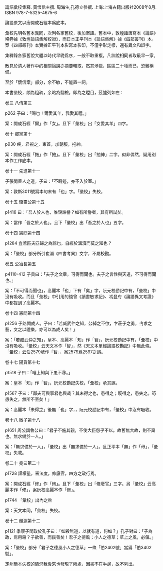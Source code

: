 論語彙校集釋. 黃懷信主撰. 周海生,孔德立參撰. 上海:上海古籍出版社2008年8月. ISBN 978-7-5325-4675-6

論語原文以唐開成石經本爲底本。

彙校先明各舊本異同，次列各家舊校，後加案語。舊本中，敦煌諸唐寫本《論語》殘卷據《敦煌論語集解校證》，而日本正平刊本《論語集解》據《四部叢刊》本。案《四部叢刊》本實據正平刊本影寫本影印，不僅字形走樣，還有異文和誤字。

集釋錄各家舊說大體以時代早晚爲序，一般不取重複，凡訓說相同者取最早一家。

散見於清人著作中的相關論說亦摘要輯取，然其涉獵，區區二十種而已，恐難稱備。

至於「懷信案」部分，余不敏，不能置一詞。

本書彙校，頗為粗疏，余略為翻檢，即為之瞠目，茲臚列如左：

巻三 八侑第三

p262 子曰：「賜也！爾愛其羊，我愛其禮。」

案：開成石經「爾」作「女」。且下「彙校」出「女愛其羊」四字。

巻十 鄉黨第十

p930 疾，君視之，東首，加朝服，拖紳。

案：開成石經「拖」作「扡」。且下「彙校」出「扡紳」二字。似非偶然，疑用別本作工作底本。

巻十一 先進第十一

子張問善人之道。子曰：「不踐迹，亦不入於室。」

案：敦斯3011號寫本句末有「也」字。「彙校」失校。

巻十五 衛靈公第十五

p1416 曰：「吾人於人也，誰毀誰譽？如有所譽者，其有所試矣。

案：當作「吾之於人也」。且下「彙校」出「吾之於人也」五字。

巻十四 憲問第十四

p1284 豈若匹夫匹婦之為諒也，自經於溝瀆而莫之知也？

案：「彙校」部分所引崔灝《四書考異》文字，不屬校勘。

巻五 公冶長第五

p4110-412 子貢曰：「夫子之文章，可得而聞也。夫子之言性與天道，不可得而聞也。」

案：「不可得而聞也」，高麗本「也」下有「矣」字，阮元校勘記中有，「彙校」中沒有吸收。而且「彙校」中引用的錢曾《讀書敏求記》、馮登府《論語異文考證》中都提到了高麗本。

巻十四 憲問第十四

p1256 子路問成人。子曰：「若臧武仲之知，公綽之不欲，卞莊子之勇，冉求之藝，文之以禮樂，亦可以為成人矣！」

案：「若臧武仲之知」，皇本、高麗本「知」作「智」，阮元校勘記中有，「彙校」中沒有吸收。「彙校」云天文本作「智」，然《天文本單經論語校勘記》中無此條。「彙校」云伯2579號作「智」，案2579爲2597之誤。

卷十七 陽貨第十七

p1518 子曰：「唯上知與下愚不移。」

案：皇本「知」作「智」，阮元校勘記失校，「彙校」承其誤。

p1567 子曰：「鄙夫可與事君也與哉？其未得之也，患得之；旣得之，患失之。茍患失之，無所不至矣！」

案：高麗本「未得之」後無「也」字，，阮元校勘記中有，「彙校」中沒有吸收。

卷十八 微子第十八

p1651 周公謂魯公曰：「君子不施其親，不使大臣怨乎不以。故舊無大故，則不棄也。無求備於一人。」

案：「無求備於一人」，「彙校」出「無求備於一人」。且正平本「無」作「毋」，「彙校」失載。

卷二十 堯曰第二十

p1728 謹權量，審法度，修廢官，四方之政行焉。

案：開成石經「修」作「脩」。且下「彙校」出「脩廢官」三字。另「彙校」云高麗本作「修」，案阮校高麗本作「脩」。

p1744 「彙校」出內之咎

案：天文本同，「彙校」失校。

巻十二 顏淵第十二

p1121 季康子問政於孔子曰：「如殺無道，以就有道，何如？」孔子對曰：「子為政，焉用殺？子欲善，而民善矣！君子之德風；小人之德草；草上之風，必偃。」

案：「彙校」部分「君子之德風小人之德草」一條「伯2402號」當爲「伯3402號」。

定州簡本失校的情況我後來也發現了兩處，因書不在手邊，故不列出。
